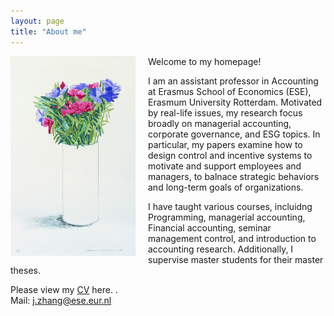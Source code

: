 ```yaml
---
layout: page
title: "About me"
---
```


<img style="border: 0px solid ; width: 200px; height: 320px; float: left; padding-right:20px" src="images/david-hockney-vase.jpg" alt="hi" class="inline-block">
Welcome to my homepage!

I am an assistant professor in Accounting at Erasmus School of Economics (ESE), Erasmum University Rotterdam. Motivated by real-life issues, my research focus broadly on managerial accounting, corporate governance, and ESG topics. In particular, my papers examine how to design control and incentive systems to motivate and support employees and managers, to balnace strategic behaviors and long-term goals of organizations. 

I have taught various courses, incluidng Programming, managerial accounting, Financial accounting, seminar management control, and introduction to accounting research. Additionally, I supervise master students for their master theses. 

Please view my [CV](https://) here. . <br>
Mail: [j.zhang@ese.eur.nl](mailto:j.zhang@ese.eur.nl)

